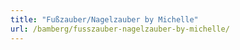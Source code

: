 ```yaml
---
title: "Fußzauber/Nagelzauber by Michelle"
url: /bamberg/fusszauber-nagelzauber-by-michelle/
---
```

